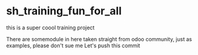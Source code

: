 # sh_training_fun_for_all
this is a super coool training project 

There are somemodule in here taken straight from odoo community, just as examples, please don't sue me
Let's push this commit
